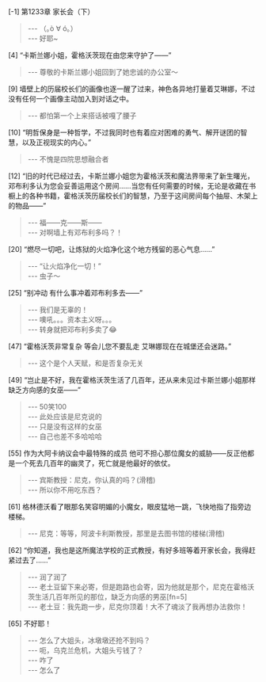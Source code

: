 
[-1] 第1233章 家长会（下）
>--- （｡ò ∀ ó｡）<br>
>--- 好耶~<br>

[4] “卡斯兰娜小姐，霍格沃茨现在由您来守护了——”
>--- 尊敬的卡斯兰娜小姐回到了她忠诚的办公室～<br>

[9] 墙壁上的历届校长们的画像也逐一醒了过来，神色各异地打量着艾琳娜，不过没有任何一个画像主动加入到对话之中。
>--- 都怕第一个上来搭话被嘎了腰子<br>

[10] “明哲保身是一种哲学，不过我同时也有着应对困难的勇气、解开谜团的智慧，以及正视现实的内心。”
>--- 不愧是四院思想融合者<br>

[12] “旧的时代已经过去，卡斯兰娜小姐您为霍格沃茨和魔法界带来了新生曙光，邓布利多认为您会妥善运用这个房间……当您有任何需要的时候，无论是收藏在书橱上的各种书籍，霍格沃茨历届校长们的智慧，乃至于这间房间每个抽屉、木架上的物品——”
>--- 福——克——斯——<br>
>--- 对啊墙上有邓布利多吗？！<br>

[20] “燃尽一切吧，让炼狱的火焰净化这个地方残留的恶心气息……”
>--- “让火焰净化一切！”<br>
>--- 虫子～<br>

[25] “别冲动 有什么事冲着邓布利多去——”
>--- 我们是无辜的！<br>
>--- 噢吼。。。资本主义呀。。。<br>
>--- 转身就把邓布利多卖了😂<br>

[47] “霍格沃茨非常复杂 等会儿您不要乱走 艾琳娜现在在城堡还会迷路。”
>--- 这个是个人天赋，和是否复杂无关<br>

[49] “岂止是不好，我在霍格沃茨生活了几百年，还从来未见过卡斯兰娜小姐那样缺乏方向感的女巫——”
>--- 50笑100<br>
>--- 此处应该是尼克说的<br>
>--- 只是没有这样的女巫<br>
>--- 自己也差不多哈哈哈<br>

[55] 作为大阿卡纳议会中最特殊的成员 他可不担心那位魔女的威胁——反正他都是一个死去几百年的幽灵了，死亡就是他最好的依仗。
>--- 宾斯教授：尼克，你认真的吗？(滑稽)<br>
>--- 所以你不用吃东西？<br>

[61] 格林德沃看了眼那名笑容明媚的小魔女，眼皮猛地一跳，飞快地指了指旁边楼梯。
>--- 尼克：等等，阿波卡利斯教授，那里是去图书馆的楼梯(滑稽)<br>

[62] “你知道，我也是这所魔法学校的正式教授，有好多班等着开家长会，我得赶紧过去了……”
>--- 润了润了<br>
>--- 老土豆留下来必寄，但是跑路也会寄，因为他就是那个，尼克在霍格沃茨生活几百年所见的那位，缺乏方向感的男巫[fn=5]<br>
>--- 老土豆：我先跑一步，尼克你顶着！大不了魂淡了我再想办法救你！<br>

[65] 不好耶！
>--- 怎么了大姐头，冰墩墩还抢不到吗？<br>
>--- 呃，乌克兰危机，大姐头亏钱了？<br>
>--- 咋了<br>
>--- 怎么了<br>
